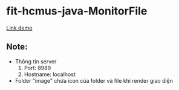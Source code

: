# fit-hcmus-java-MonitorFile

[Link demo](https://drive.google.com/file/d/1BXokebqrb0tCufkklzmWVT5Sejgb6whs/view?usp=share_link)

## Note:
- Thông tin server
	1. Port: 8989
	2. Hostname: localhost
- Folder "image" chứa icon của folder và file khi render giao diện
